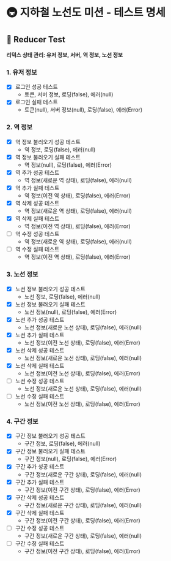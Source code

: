 # 🚇 지하철 노선도 미션 - 테스트 명세

## 📌 Reducer Test

**리덕스 상태 관리: 유저 정보, 서버, 역 정보, 노선 정보**

### 1. 유저 정보

- [x] 로그인 성공 테스트
  - 토큰, 서버 정보, 로딩(false), 에러(null)
- [x] 로그인 실패 테스트
  - 토큰(null), 서버 정보(null), 로딩(false), 에러(Error)

### 2. 역 정보

- [x] 역 정보 불러오기 성공 테스트
  - 역 정보, 로딩(false), 에러(null)
- [x] 역 정보 불러오기 실패 테스트
  - 역 정보(null), 로딩(false), 에러(Error)
- [x] 역 추가 성공 테스트
  - 역 정보(새로운 역 상태), 로딩(false), 에러(null)
- [x] 역 추가 실패 테스트
  - 역 정보(이전 역 상태), 로딩(false), 에러(Error)
- [x] 역 삭제 성공 테스트
  - 역 정보(새로운 역 상태), 로딩(false), 에러(null)
- [x] 역 삭제 실패 테스트
  - 역 정보(이전 역 상태), 로딩(false), 에러(Error)
- [ ] 역 수정 성공 테스트
  - 역 정보(새로운 역 상태), 로딩(false), 에러(null)
- [ ] 역 수정 실패 테스트
  - 역 정보(이전 역 상태), 로딩(false), 에러(Error)

### 3. 노선 정보

- [x] 노선 정보 불러오기 성공 테스트
  - 노선 정보, 로딩(false), 에러(null)
- [x] 노선 정보 불러오기 실패 테스트
  - 노선 정보(null), 로딩(false), 에러(Error)
- [x] 노선 추가 성공 테스트
  - 노선 정보(새로운 노선 상태), 로딩(false), 에러(null)
- [x] 노선 추가 실패 테스트
  - 노선 정보(이전 노선 상태), 로딩(false), 에러(Error)
- [x] 노선 삭제 성공 테스트
  - 노선 정보(새로운 노선 상태), 로딩(false), 에러(null)
- [x] 노선 삭제 실패 테스트
  - 노선 정보(이전 노선 상태), 로딩(false), 에러(Error)
- [ ] 노선 수정 성공 테스트
  - 노선 정보(새로운 노선 상태), 로딩(false), 에러(null)
- [ ] 노선 수정 실패 테스트
  - 노선 정보(이전 노선 상태), 로딩(false), 에러(Error)

### 4. 구간 정보

- [x] 구간 정보 불러오기 성공 테스트
  - 구간 정보, 로딩(false), 에러(null)
- [x] 구간 정보 불러오기 실패 테스트
  - 구간 정보(null), 로딩(false), 에러(Error)
- [x] 구간 추가 성공 테스트
  - 구간 정보(새로운 구간 상태), 로딩(false), 에러(null)
- [x] 구간 추가 실패 테스트
  - 구간 정보(이전 구간 상태), 로딩(false), 에러(Error)
- [x] 구간 삭제 성공 테스트
  - 구간 정보(새로운 구간 상태), 로딩(false), 에러(null)
- [x] 구간 삭제 실패 테스트
  - 구간 정보(이전 구간 상태), 로딩(false), 에러(Error)
- [ ] 구간 수정 성공 테스트
  - 구간 정보(새로운 구간 상태), 로딩(false), 에러(null)
- [ ] 구간 수정 실패 테스트
  - 구간 정보(이전 구간 상태), 로딩(false), 에러(Error)

